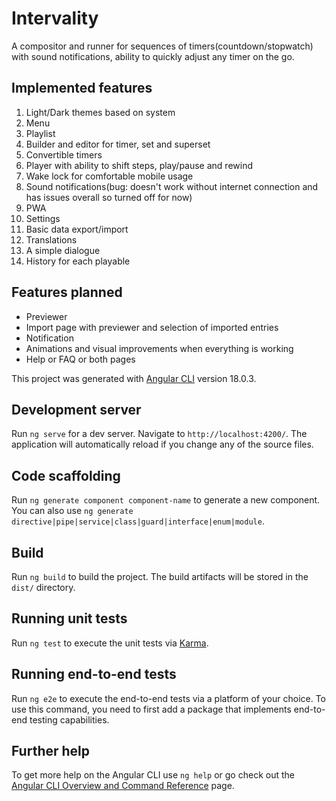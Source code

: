 # Intervality

A compositor and runner for sequences of timers(countdown/stopwatch) with sound notifications, ability to quickly adjust any timer on the go.

## Implemented features

1. Light/Dark themes based on system
2. Menu
3. Playlist
4. Builder and editor for timer, set and superset
5. Convertible timers
6. Player with ability to shift steps, play/pause and rewind
7. Wake lock for comfortable mobile usage
8. Sound notifications(bug: doesn't work without internet connection and has issues overall so turned off for now)
9. PWA
10. Settings
11. Basic data export/import
12. Translations
13. A simple dialogue
14. History for each playable

## Features planned

- Previewer
- Import page with previewer and selection of imported entries
- Notification
- Animations and visual improvements when everything is working
- Help or FAQ or both pages

This project was generated with [Angular CLI](https://github.com/angular/angular-cli) version 18.0.3.

## Development server

Run `ng serve` for a dev server. Navigate to `http://localhost:4200/`. The application will automatically reload if you change any of the source files.

## Code scaffolding

Run `ng generate component component-name` to generate a new component. You can also use `ng generate directive|pipe|service|class|guard|interface|enum|module`.

## Build

Run `ng build` to build the project. The build artifacts will be stored in the `dist/` directory.

## Running unit tests

Run `ng test` to execute the unit tests via [Karma](https://karma-runner.github.io).

## Running end-to-end tests

Run `ng e2e` to execute the end-to-end tests via a platform of your choice. To use this command, you need to first add a package that implements end-to-end testing capabilities.

## Further help

To get more help on the Angular CLI use `ng help` or go check out the [Angular CLI Overview and Command Reference](https://angular.dev/tools/cli) page.

